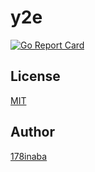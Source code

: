 # y2e

[![Go Report Card](https://goreportcard.com/badge/github.com/178inaba/y2e)](https://goreportcard.com/report/github.com/178inaba/y2e)

## License

[MIT](LICENSE)

## Author

[178inaba](https://github.com/178inaba)
